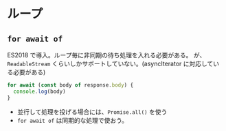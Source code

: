 # ループ

## `for await of`

ES2018 で導入。ループ毎に非同期の待ち処理を入れる必要がある。
が、 `ReadableStream` くらいしかサポートしていない。(asyncIterator に対応している必要がある)

```typescript
for await (const body of response.body) {
  console.log(body)
}
```

- 並行して処理を投げる場合には、`Promise.all()` を使う
- `for await of` は同期的な処理で使おう。

